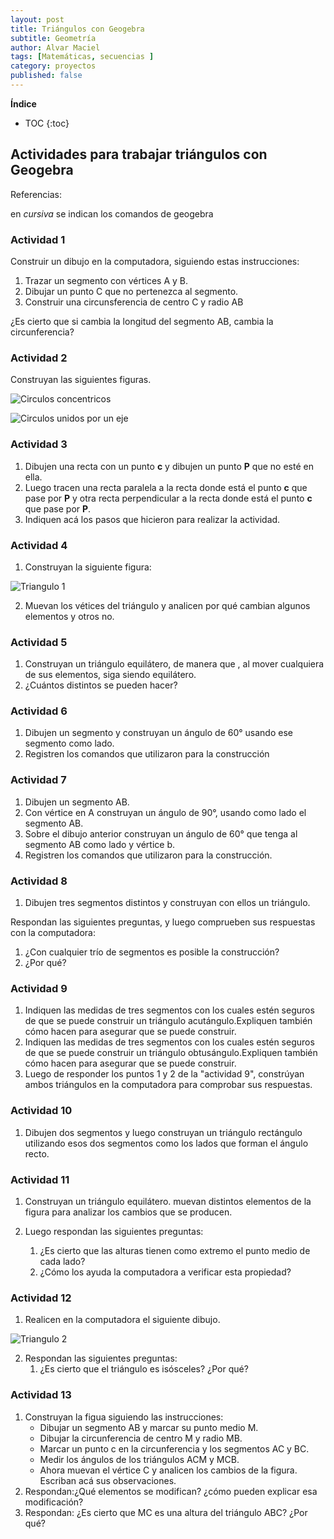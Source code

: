 ```yaml
---
layout: post
title: Triángulos con Geogebra
subtitle: Geometría
author: Alvar Maciel
tags: [Matemáticas, secuencias ]
category: proyectos
published: false	
---
```


**Índice**
* TOC
{:toc}

## Actividades para trabajar triángulos con Geogebra

Referencias:

en *cursiva* se indican los comandos de geogebra

### Actividad 1

Construir un dibujo en la computadora, siguiendo estas instrucciones:

1. Trazar un segmento con vértices A y B.
2. Dibujar un punto C que no pertenezca al segmento.
3. Construir una circunsferencia de centro C y radio AB

¿Es cierto que si cambia la longitud del segmento AB, cambia la circunferencia? 

### Actividad 2

Construyan las siguientes figuras. 

![](http://farm8.staticflickr.com/7435/8723482246_affc3802b8.jpg "Circulos concentricos")

![](http://farm8.staticflickr.com/7354/8722362631_dee0690a78.jpg "Circulos unidos por un eje")


### Actividad 3

1. Dibujen una recta con un punto **c** y dibujen un punto **P** que no esté en ella.
2. Luego tracen una recta paralela a la recta donde está el punto **c** que pase por **P** y otra recta perpendicular a la recta donde está el punto **c** que pase por **P**.
3. Indiquen acá los pasos que hicieron para realizar la actividad.

### Actividad 4

1. Construyan la siguiente figura:

![](http://farm8.staticflickr.com/7350/8723482174_afec85c0f9_o.png "Triangulo 1")

2. Muevan los vétices del triángulo y analicen por qué cambian algunos elementos y otros no.


### Actividad 5

1. Construyan un triángulo equilátero, de manera que , al mover cualquiera de sus elementos, siga siendo equilátero.
2. ¿Cuántos distintos se pueden hacer? 


### Actividad 6

1. Dibujen un segmento y construyan un ángulo de 60° usando ese segmento como lado.
2. Registren los comandos que utilizaron para la construcción


### Actividad 7

1. Dibujen un segmento AB.
2. Con vértice en A construyan un ángulo de 90°, usando como lado el segmento AB.
3. Sobre el dibujo anterior construyan un ángulo de 60° que tenga al segmento AB como lado y vértice b.
4. Registren los comandos que utilizaron para la construcción.


### Actividad 8

1. Dibujen tres segmentos distintos y construyan con ellos un triángulo.

Respondan las siguientes preguntas, y luego comprueben sus respuestas con la computadora:

1. ¿Con cualquier trío de segmentos es posible la construcción?
2. ¿Por qué?

### Actividad 9

1. Indiquen las medidas de tres segmentos con los cuales estén seguros de que se puede construir un triángulo acutángulo.Expliquen también cómo hacen para asegurar que se puede construir.
2. Indiquen las medidas de tres segmentos con los cuales estén seguros de que se puede construir un triángulo obtusángulo.Expliquen también cómo hacen para asegurar que se puede construir.
3. Luego de responder los puntos 1 y 2 de la "actividad 9", constrúyan ambos triángulos en la computadora para comprobar sus respuestas. 

### Actividad 10

1. Dibujen dos segmentos y luego construyan un triángulo rectángulo  utilizando esos dos segmentos como los lados que forman el ángulo recto. 

### Actividad 11

1. Construyan un triángulo equilátero. muevan distintos elementos de la figura para analizar los cambios que se producen.

2. Luego respondan las siguientes preguntas:
	1. ¿Es cierto que las alturas tienen como extremo el punto medio de cada lado?
	2. ¿Cómo los ayuda la computadora a verificar esta propiedad?


### Actividad 12

1. Realicen en la computadora el siguiente dibujo. 

![](http://farm8.staticflickr.com/7332/8723482158_346c636ce4_o.png "Triangulo 2")

2. Respondan las siguientes preguntas:
   1. ¿Es cierto que el triángulo es isósceles? ¿Por qué?


### Actividad 13
 1. Construyan la figua siguiendo las  instrucciones:
	- Dibujar un segmento AB y marcar su punto medio M.
	 - Dibujar la circunferencia de centro M y radio MB.
	 - Marcar un punto c en la  circunferencia y los segmentos AC y BC.
	 - Medir los ángulos de los triángulos ACM y MCB.
	 - Ahora muevan el vértice C y analicen los cambios de la figura. Escriban acá sus observaciones.
 2. Respondan:¿Qué elementos se modifican? ¿cómo pueden explicar esa modificación?
 3. Respondan: ¿Es cierto que MC es una altura del triángulo ABC? ¿Por qué?

